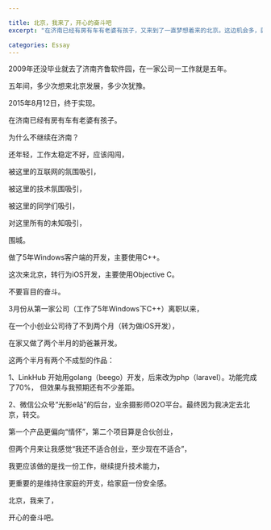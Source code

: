 ```yaml
---

title: 北京，我来了，开心的奋斗吧
excerpt: "在济南已经有房有车有老婆有孩子，又来到了一直梦想着来的北京。这边机会多，就这样。济南机会少吗？概率上说，少。不要盲目的努力。"

categories: Essay
---
```


2009年还没毕业就去了济南齐鲁软件园，在一家公司一工作就是五年。

五年间，多少次想来北京发展，多少次犹豫。

2015年8月12日，终于实现。

在济南已经有房有车有老婆有孩子。

为什么不继续在济南？

还年轻，工作太稳定不好，应该闯闯，

被这里的互联网的氛围吸引，

被这里的技术氛围吸引，

被这里的同学们吸引，

对这里所有的未知吸引，

围城。

做了5年Windows客户端的开发，主要使用C++。

这次来北京，转行为iOS开发，主要使用Objective C。

不要盲目的奋斗。

3月份从第一家公司（工作了5年Windows下C++）离职以来，

在一个小创业公司待了不到两个月（转为做iOS开发），

在家又做了两个半月的奶爸兼开发。

这两个半月有两个不成型的作品：

1、LinkHub 开始用golang（beego）开发，后来改为php（laravel）。功能完成了70%，
但效果与我预期还有不少差距。

2、微信公众号“光影e站”的后台，业余摄影师O2O平台。最终因为我决定去北京，转交。

第一个产品更偏向“情怀”，第二个项目算是合伙创业，

但两个月来让我感觉“我还不适合创业，至少现在不适合”，

我更应该做的是找一份工作，继续提升技术能力，

更重要的是维持住家庭的开支，给家庭一份安全感。

北京，我来了，

开心的奋斗吧。


